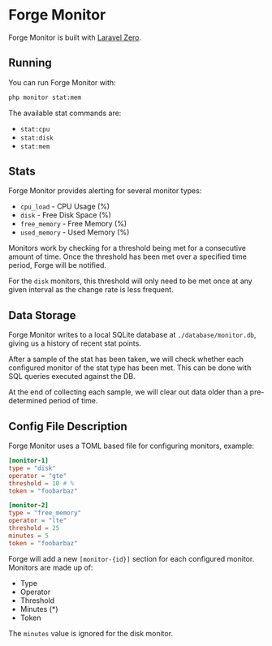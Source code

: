 # Forge Monitor

Forge Monitor is built with [Laravel Zero](https://laravel-zero.com/).

## Running

You can run Forge Monitor with:

```bash
php monitor stat:mem
```

The available stat commands are:

- `stat:cpu`
- `stat:disk`
- `stat:mem`

## Stats

Forge Monitor provides alerting for several monitor types:

- `cpu_load` - CPU Usage (%)
- `disk` - Free Disk Space (%)
- `free_memory` - Free Memory (%)
- `used_memory` - Used Memory (%)

Monitors work by checking for a threshold being met for a consecutive amount of time. Once the threshold has been met over a specified time period, Forge will be notified.

For the `disk` monitors, this threshold will only need to be met once at any given interval as the change rate is less frequent.

## Data Storage

Forge Monitor writes to a local SQLite database at `./database/monitor.db`, giving us a history of recent stat points.

After a sample of the stat has been taken, we will check whether each configured monitor of the stat type has been met. This can be done with SQL queries executed against the DB.

At the end of collecting each sample, we will clear out data older than a pre-determined period of time.

## Config File Description

Forge Monitor uses a TOML based file for configuring monitors, example:

```toml
[monitor-1]
type = "disk"
operator = "gte"
threshold = 10 # %
token = "foobarbaz"

[monitor-2]
type = "free_memory"
operator = "lte"
threshold = 25
minutes = 5
token = "foobarbaz"
```

Forge will add a new `[monitor-{id}]` section for each configured monitor. Monitors are made up of:

- Type
- Operator
- Threshold
- Minutes (*)
- Token

The `minutes` value is ignored for the disk monitor.
